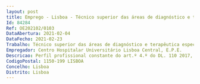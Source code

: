```yaml
--- 
layout: post
title: Emprego - Lisboa - Técnico superior das áreas de diagnóstico e terapêutica especialista principal
Id: 84284
Ref: OE202102/0103
DataAbertura: 2021-02-04
DataFecho: 2021-02-23
Trabalho: Técnico superior das áreas de diagnóstico e terapêutica especialista principal
Empregador: Centro Hospitalar Universitário Lisboa Central, E.P.E.
Descricao: Perfil profissional constante do art.º 4.º do DL. 110 2017, e art.º 5.º do DL. 111 2017, ambos de 31 08, verificando se quanto ao conteúdo funcional da categoria de TSDT Especialista de Audiologia, o disposto nos art.ºs 8.º e 9.º, e 9.º e 10.º, dos referidos diplomas,tivamente
CodigoPostal: 1150-199 LISBOA
Concelho: Lisboa
Distrito: Lisboa
--- 
```

